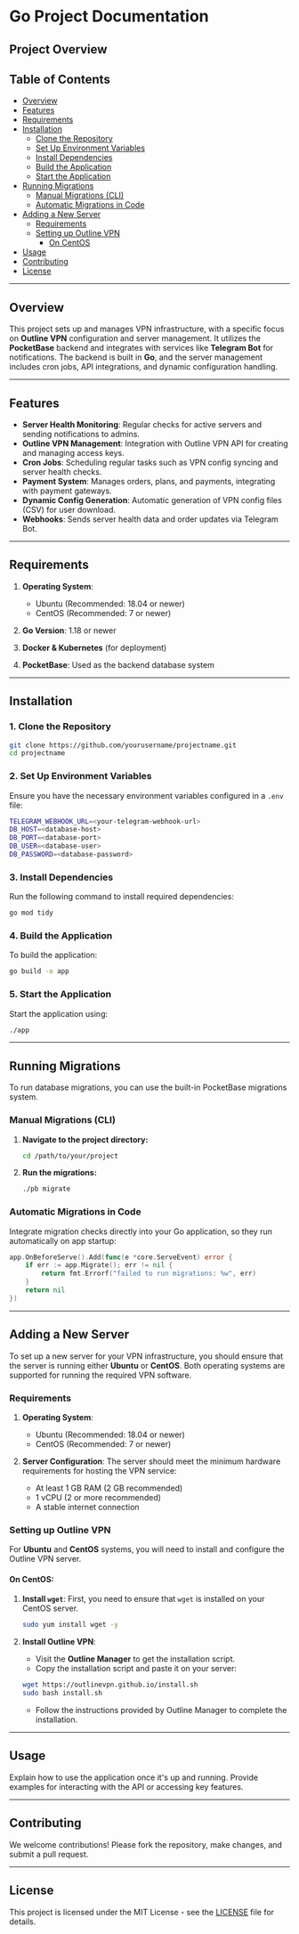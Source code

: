# Go Project Documentation

## Project Overview
## Table of Contents

- [Overview](#overview)
- [Features](#features)
- [Requirements](#requirements)
- [Installation](#installation)
  - [Clone the Repository](#1-clone-the-repository)
  - [Set Up Environment Variables](#2-set-up-environment-variables)
  - [Install Dependencies](#3-install-dependencies)
  - [Build the Application](#4-build-the-application)
  - [Start the Application](#5-start-the-application)
- [Running Migrations](#running-migrations)
  - [Manual Migrations (CLI)](#manual-migrations-cli)
  - [Automatic Migrations in Code](#automatic-migrations-in-code)
- [Adding a New Server](#adding-a-new-server)
  - [Requirements](#requirements-1)
  - [Setting up Outline VPN](#setting-up-outline-vpn)
    - [On CentOS](#on-centos)
- [Usage](#usage)
- [Contributing](#contributing)
- [License](#license)

---

## Overview

This project sets up and manages VPN infrastructure, with a specific focus on **Outline VPN** configuration and server management. It utilizes the **PocketBase** backend and integrates with services like **Telegram Bot** for notifications. The backend is built in **Go**, and the server management includes cron jobs, API integrations, and dynamic configuration handling.

---

## Features

- **Server Health Monitoring**: Regular checks for active servers and sending notifications to admins.
- **Outline VPN Management**: Integration with Outline VPN API for creating and managing access keys.
- **Cron Jobs**: Scheduling regular tasks such as VPN config syncing and server health checks.
- **Payment System**: Manages orders, plans, and payments, integrating with payment gateways.
- **Dynamic Config Generation**: Automatic generation of VPN config files (CSV) for user download.
- **Webhooks**: Sends server health data and order updates via Telegram Bot.

---

## Requirements

1. **Operating System**:
   - Ubuntu (Recommended: 18.04 or newer)
   - CentOS (Recommended: 7 or newer)
   
2. **Go Version**: 1.18 or newer
3. **Docker & Kubernetes** (for deployment)
4. **PocketBase**: Used as the backend database system

---

## Installation

### 1. Clone the Repository

```bash
git clone https://github.com/yourusername/projectname.git
cd projectname
```

### 2. Set Up Environment Variables

Ensure you have the necessary environment variables configured in a `.env` file:

```bash
TELEGRAM_WEBHOOK_URL=<your-telegram-webhook-url>
DB_HOST=<database-host>
DB_PORT=<database-port>
DB_USER=<database-user>
DB_PASSWORD=<database-password>
```

### 3. Install Dependencies

Run the following command to install required dependencies:

```bash
go mod tidy
```

### 4. Build the Application

To build the application:

```bash
go build -o app
```

### 5. Start the Application

Start the application using:

```bash
./app
```

---

## Running Migrations

To run database migrations, you can use the built-in PocketBase migrations system.

### Manual Migrations (CLI)

1. **Navigate to the project directory:**
   ```bash
   cd /path/to/your/project
   ```

2. **Run the migrations:**
   ```bash
   ./pb migrate
   ```

### Automatic Migrations in Code

Integrate migration checks directly into your Go application, so they run automatically on app startup:

```go
app.OnBeforeServe().Add(func(e *core.ServeEvent) error {
    if err := app.Migrate(); err != nil {
        return fmt.Errorf("failed to run migrations: %w", err)
    }
    return nil
})
```

---

## Adding a New Server

To set up a new server for your VPN infrastructure, you should ensure that the server is running either **Ubuntu** or **CentOS**. Both operating systems are supported for running the required VPN software.

### Requirements

1. **Operating System**: 
   - Ubuntu (Recommended: 18.04 or newer)
   - CentOS (Recommended: 7 or newer)
   
2. **Server Configuration**: The server should meet the minimum hardware requirements for hosting the VPN service:
   - At least 1 GB RAM (2 GB recommended)
   - 1 vCPU (2 or more recommended)
   - A stable internet connection

### Setting up Outline VPN

For **Ubuntu** and **CentOS** systems, you will need to install and configure the Outline VPN server.

#### On **CentOS**:

1. **Install `wget`**:
   First, you need to ensure that `wget` is installed on your CentOS server.

   ```bash
   sudo yum install wget -y
   ```

2. **Install Outline VPN**:
   - Visit the **Outline Manager** to get the installation script.
   - Copy the installation script and paste it on your server:

   ```bash
   wget https://outlinevpn.github.io/install.sh
   sudo bash install.sh
   ```

   - Follow the instructions provided by Outline Manager to complete the installation.

---

## Usage

Explain how to use the application once it's up and running. Provide examples for interacting with the API or accessing key features.

---

## Contributing

We welcome contributions! Please fork the repository, make changes, and submit a pull request.

---

## License

This project is licensed under the MIT License - see the [LICENSE](LICENSE) file for details.
```
